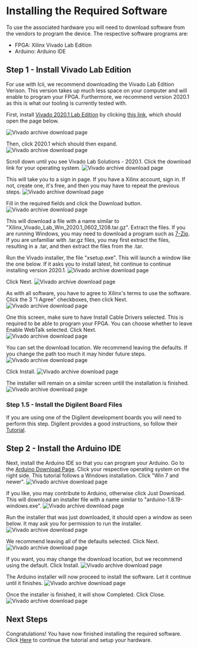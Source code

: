 # Installing the Required Software
To use the associated hardware you will need to download software from the vendors to program the device. The respective software programs are:
- FPGA: Xilinx Vivado Lab Edition
- Arduino: Arduino IDE 


## Step 1 - Install Vivado Lab Edition
For use with Icii, we recommend downloading the Vivado Lab Edition Verison. This version takes up much less space on your computer and will enable to program your FPGA. Furthermore, we recommend version 2020.1 as this is what our tooling is currently tested with. 

First, install [Vivado 2020.1 Lab Edition](https://www.xilinx.com/support/download/index.html/content/xilinx/en/downloadNav/vivado-design-tools/archive.html) by clicking [this link](https://www.xilinx.com/support/download/index.html/content/xilinx/en/downloadNav/vivado-design-tools/archive.html), which should open the page below. 

![Vivado archive download page](https://icii.io/wp-content/uploads/2022/01/Download-Vivado-1.png)

Then, click 2020.1 which should then expand.
![Vivado archive download page](https://icii.io/wp-content/uploads/2022/01/Download-Vivado-2.png)

Scroll down until you see Vivado Lab Solutions - 2020.1. Click the download link for your operating system. 
![Vivado archive download page](https://icii.io/wp-content/uploads/2022/01/Download-Vivado-3.4.png)

This will take you to a sign in page. If you have a Xilinx account, sign in. If not, create one, it's free, and then you may have to repeat the previous steps.
![Vivado archive download page](https://icii.io/wp-content/uploads/2022/01/Download-Vivado-5.png)

Fill in the required fields and click the Download button.
![Vivado archive download page](https://icii.io/wp-content/uploads/2022/01/Download-Vivado-6.2.png)

This will download a file with a name similar to "Xilinx_Vivado_Lab_Win_2020.1_0602_1208.tar.gz". Extract the files. If you are running Windows, you may need to download a program such as [7-Zip](https://www.7-zip.org/). If you are unfamiliar with .tar.gz files, you may first extract the files, resulting in a .tar, and then extract the files from the .tar. 

Run the Vivado installer, the file "xsetup.exe". This will launch a window like the one below. If it asks you to install latest, hit continue to continue installing version 2020.1.
![Vivado archive download page](https://icii.io/wp-content/uploads/2022/01/Download-Vivado-7.png)

Click Next.
![Vivado archive download page](https://icii.io/wp-content/uploads/2022/01/Download-Vivado-8.png)

As with all software, you have to agree to Xilinx's terms to use the software. Click the 3 "I Agree" checkboxes, then click Next.
![Vivado archive download page](https://icii.io/wp-content/uploads/2022/01/Download-Vivado-9.png)

One this screen, make sure to have Install Cable Drivers selected. This is required to be able to program your FPGA. You can choose whether to leave Enable WebTalk selected. Click Next.  
![Vivado archive download page](https://icii.io/wp-content/uploads/2022/01/Download-Vivado-10.png)

You can set the download location. We recommend leaving the defaults. If you change the path too much it may hinder future steps. 
![Vivado archive download page](https://icii.io/wp-content/uploads/2022/01/Download-Vivado-11-1.png)

Click Install. 
![Vivado archive download page](https://icii.io/wp-content/uploads/2022/01/Download-Vivado-12.png)

The installer will remain on a similar screen untill the installation is finished. 
![Vivado archive download page](https://icii.io/wp-content/uploads/2022/01/Download-Vivado-13.png)


### Step 1.5 - Install the Digilent Board Files
If you are using one of the Digilent development boards you will need to perform this step. Digilent provides a good instructions, so follow their [Tutorial](https://digilent.com/reference/programmable-logic/guides/installing-vivado-and-sdk).

## Step 2 - Install the Arduino IDE

Next, install the Arduino IDE so that you can program your Arduino. Go to the [Arduino Download Page](https://www.arduino.cc/en/software). Click your respective operating system on the right side. This tutorial follows a Windows installation. Click "Win 7 and newer".
![Vivado archive download page](https://icii.io/wp-content/uploads/2022/01/Download-Aruidno-1.png)

If you like, you may contribute to Arduino, otherwise click Just Download. This will download an installer file with a name similar to "arduino-1.8.19-windows.exe". 
![Vivado archive download page](https://icii.io/wp-content/uploads/2022/01/Download-Aruidno-2.png)

Run the installer that was just downloaded, it should open a window as seen below. It may ask you for permission to run the installer. 
![Vivado archive download page](https://icii.io/wp-content/uploads/2022/01/Download-Aruidno-3.png)

We recommend leaving all of the defaults selected. Click Next. 
![Vivado archive download page](https://icii.io/wp-content/uploads/2022/01/Download-Aruidno-4.png)

If you want, you may change the download location, but we recommend using the default. Click Install. 
![Vivado archive download page](https://icii.io/wp-content/uploads/2022/01/Download-Aruidno-5.png)

The Arduino installer will now proceed to install the software. Let it continue until it finishes. 
![Vivado archive download page](https://icii.io/wp-content/uploads/2022/01/Download-Aruidno-6.png)

Once the installer is finished, it will show Completed. Click Close. 
![Vivado archive download page](https://icii.io/wp-content/uploads/2022/01/Download-Aruidno-7.png)

## Next Steps
Congratulations! You have now finished installing the required software. Click [Here](https://github.com/SuperMB/IciiDemos/tree/main/1-%20Getting%20Started/2-%20Hardware/) to continue the tutorial and setup your hardware. 
